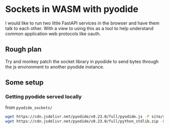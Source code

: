 # Sockets in WASM with pyodide

I would like to run two little FastAPI services in the browser and have them talk to each other. With a view to using this as a tool to help understand common application web protocols like oauth.

## Rough plan

Try and monkey patch the socket library in pyodide to send bytes through the js environment to another pyodide instance.


## Some setup

### Getting pyodide served locally

from `pyodide_sockets/`

```sh
wget https://cdn.jsdelivr.net/pyodide/v0.23.0/full/pyodide.js -P site/static/
wget https://cdn.jsdelivr.net/pyodide/v0.23.0/full/python_stdlib.zip -P site/static/
```
